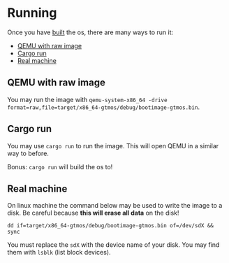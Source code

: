 # Running <!-- omit in toc -->

Once you have [built](./building.md) the os, there are many ways to run it:

- [QEMU with raw image](#qemu-with-raw-image)
- [Cargo run](#cargo-run)
- [Real machine](#real-machine)

## QEMU with raw image

You may run the image with `qemu-system-x86_64 -drive format=raw,file=target/x86_64-gtmos/debug/bootimage-gtmos.bin`.

## Cargo run

You may use `cargo run` to run the image. This will open QEMU in a similar way to before.

Bonus: `cargo run` will build the os to!

## Real machine

On linux machine the command below may be used to write the image to a disk.
Be careful because **this will erase all data** on the disk!

`dd if=target/x86_64-gtmos/debug/bootimage-gtmos.bin of=/dev/sdX && sync`

You must replace the `sdX` with the device name of your disk. You may find them with `lsblk` (list block devices).
